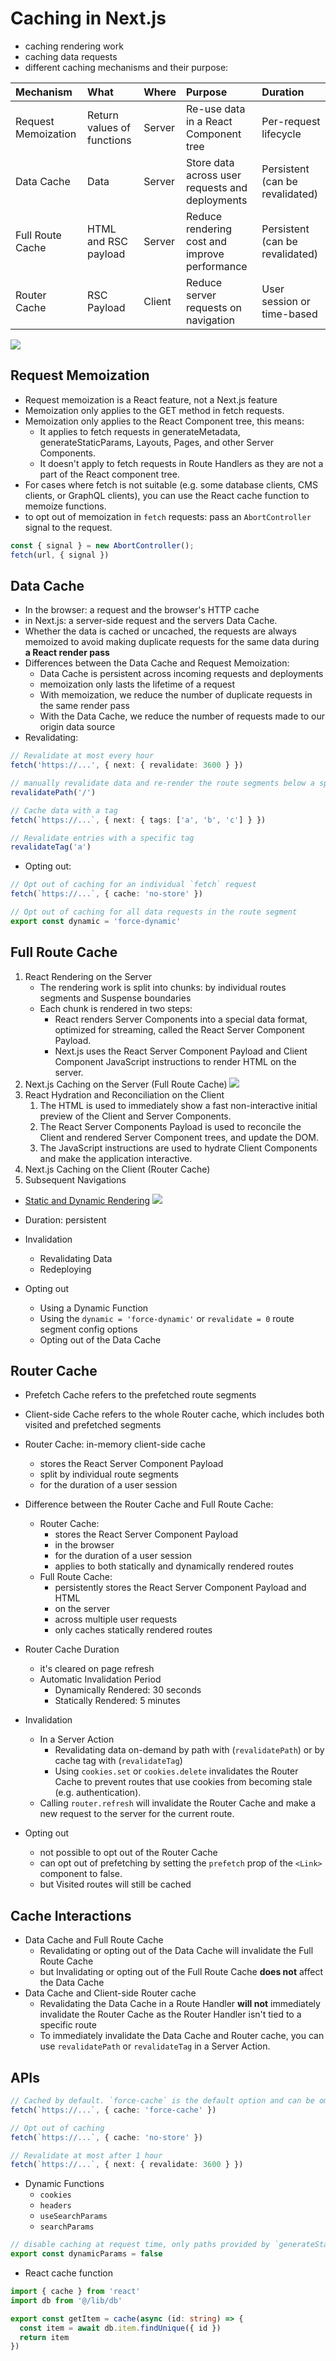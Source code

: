 # Caching in Next.js
- caching rendering work
- caching data requests
- different caching mechanisms and their purpose:

| Mechanism           | What                       | Where  | Purpose                                         | Duration                        |
| :------------------ | :------------------------- | :----- | :---------------------------------------------- | :------------------------------ |
| Request Memoization | Return values of functions | Server | Re-use data in a React Component tree           | Per-request lifecycle           |
| Data Cache          | Data                       | Server | Store data across user requests and deployments | Persistent (can be revalidated) |
| Full Route Cache    | HTML and RSC payload       | Server | Reduce rendering cost and improve performance   | Persistent (can be revalidated) |
| Router Cache        | RSC Payload                | Client | Reduce server requests on navigation            | User session or time-based      |

![](https://nextjs.org/_next/image?url=%2Fdocs%2Fdark%2Fcaching-overview.png&w=3840&q=75&dpl=dpl_Fpx7kMYuAx67q69KZVM7W7w2kwd5)

## Request Memoization
- Request memoization is a React feature, not a Next.js feature
- Memoization only applies to the GET method in fetch requests.
- Memoization only applies to the React Component tree, this means:
    - It applies to fetch requests in generateMetadata, generateStaticParams, Layouts, Pages, and other Server Components.
    - It doesn't apply to fetch requests in Route Handlers as they are not a part of the React component tree.
- For cases where fetch is not suitable (e.g. some database clients, CMS clients, or GraphQL clients), you can use the React cache function to memoize functions.
- to opt out of memoization in `fetch` requests: pass an `AbortController` signal to the request.
```ts
const { signal } = new AbortController();
fetch(url, { signal })
```

## Data Cache
- In the browser: a request and the browser's HTTP cache
- in Next.js: a server-side request and the servers Data Cache.
- Whether the data is cached or uncached, the requests are always memoized to avoid making duplicate requests for the same data during **a React render pass**
- Differences between the Data Cache and Request Memoization:
  - Data Cache is persistent across incoming requests and deployments
  - memoization only lasts the lifetime of a request
  - With memoization, we reduce the number of duplicate requests in the same render pass
  - With the Data Cache, we reduce the number of requests made to our origin data source
- Revalidating:
```ts
// Revalidate at most every hour
fetch('https://...', { next: { revalidate: 3600 } })

// manually revalidate data and re-render the route segments below a specific path in a single operation
revalidatePath('/')

// Cache data with a tag
fetch(`https://...`, { next: { tags: ['a', 'b', 'c'] } })

// Revalidate entries with a specific tag
revalidateTag('a')
```
- Opting out:
```ts
// Opt out of caching for an individual `fetch` request
fetch(`https://...`, { cache: 'no-store' })

// Opt out of caching for all data requests in the route segment
export const dynamic = 'force-dynamic'
```

## Full Route Cache
1. React Rendering on the Server
   - The rendering work is split into chunks: by individual routes segments and Suspense boundaries
   - Each chunk is rendered in two steps:
     - React renders Server Components into a special data format, optimized for streaming, called the React Server Component Payload.
     - Next.js uses the React Server Component Payload and Client Component JavaScript instructions to render HTML on the server.
2. Next.js Caching on the Server (Full Route Cache)
   ![](https://nextjs.org/_next/image?url=%2Fdocs%2Fdark%2Ffull-route-cache.png&w=3840&q=75&dpl=dpl_Fpx7kMYuAx67q69KZVM7W7w2kwd5)
3. React Hydration and Reconciliation on the Client
   1. The HTML is used to immediately show a fast non-interactive initial preview of the Client and Server Components.
   2. The React Server Components Payload is used to reconcile the Client and rendered Server Component trees, and update the DOM.
   3. The JavaScript instructions are used to hydrate Client Components and make the application interactive.
4. Next.js Caching on the Client (Router Cache)
5. Subsequent Navigations

- [Static and Dynamic Rendering](https://nextjs.org/docs/app/building-your-application/rendering/server-components#server-rendering-strategies)
![](https://nextjs.org/_next/image?url=%2Fdocs%2Fdark%2Fstatic-and-dynamic-routes.png&w=3840&q=75&dpl=dpl_Fpx7kMYuAx67q69KZVM7W7w2kwd5)

- Duration: persistent
- Invalidation
  - Revalidating Data
  - Redeploying
- Opting out
  - Using a Dynamic Function
  - Using the `dynamic = 'force-dynamic'` or `revalidate = 0` route segment config options
  - Opting out of the Data Cache

## Router Cache
- Prefetch Cache refers to the prefetched route segments
- Client-side Cache refers to the whole Router cache, which includes both visited and prefetched segments
- Router Cache: in-memory client-side cache
  - stores the React Server Component Payload
  - split by individual route segments
  - for the duration of a user session

- Difference between the Router Cache and Full Route Cache:
  - Router Cache:
    - stores the React Server Component Payload
    - in the browser
    - for the duration of a user session
    - applies to both statically and dynamically rendered routes
  - Full Route Cache:
    - persistently stores the React Server Component Payload and HTML
    - on the server
    - across multiple user requests
    - only caches statically rendered routes

- Router Cache Duration
  - it's cleared on page refresh
  - Automatic Invalidation Period
    - Dynamically Rendered: 30 seconds
    - Statically Rendered: 5 minutes
- Invalidation
  - In a Server Action
    - Revalidating data on-demand by path with (`revalidatePath`) or by cache tag with (`revalidateTag`)
    - Using `cookies.set` or `cookies.delete` invalidates the Router Cache to prevent routes that use cookies from becoming stale (e.g. authentication).
  - Calling `router.refresh` will invalidate the Router Cache and make a new request to the server for the current route.
- Opting out
  - not possible to opt out of the Router Cache
  - can opt out of prefetching by setting the `prefetch` prop of the `<Link>` component to false.
  - but Visited routes will still be cached

## Cache Interactions
- Data Cache and Full Route Cache
  - Revalidating or opting out of the Data Cache will invalidate the Full Route Cache
  - but Invalidating or opting out of the Full Route Cache **does not** affect the Data Cache
- Data Cache and Client-side Router cache
  - Revalidating the Data Cache in a Route Handler **will not** immediately invalidate the Router Cache as the Router Handler isn't tied to a specific route
  - To immediately invalidate the Data Cache and Router cache, you can use `revalidatePath` or `revalidateTag` in a Server Action.

## APIs
```ts
// Cached by default. `force-cache` is the default option and can be ommitted.
fetch(`https://...`, { cache: 'force-cache' })

// Opt out of caching
fetch(`https://...`, { cache: 'no-store' })

// Revalidate at most after 1 hour
fetch(`https://...`, { next: { revalidate: 3600 } })
```

- Dynamic Functions
  - `cookies`
  - `headers`
  - `useSearchParams`
  - `searchParams`

```ts
// disable caching at request time, only paths provided by `generateStaticParams` will be served, and other routes will 404 or match
export const dynamicParams = false
```

- React cache function
```ts
import { cache } from 'react'
import db from '@/lib/db'

export const getItem = cache(async (id: string) => {
  const item = await db.item.findUnique({ id })
  return item
})
```